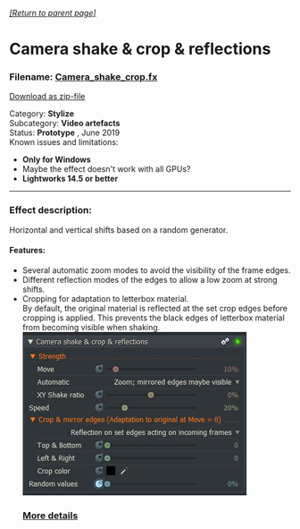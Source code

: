 *[[Return to parent page]](../README.md)*  

# Camera shake & crop & reflections

### Filename: <a href="Camera_shake_crop.fx" download>Camera_shake_crop.fx</a> 
[Download as zip-file](Camera_shake_crop.zip)

Category: **Stylize**  
Subcategory: **Video artefacts**  
Status: **Prototype** ,  June 2019  
Known issues and limitations:
- **Only for Windows**  
-  Maybe the effect doesn't work with all GPUs?
- **Lightworks 14.5 or better**  

--------------------------------------------------------------------------

### Effect description:
Horizontal and vertical shifts based on a random generator.  

#### Features:
- Several automatic zoom modes to avoid the visibility of the frame edges.  
- Different reflection modes of the edges to allow a low zoom at strong shifts.  
- Cropping for adaptation to letterbox material.  
  By default, the original material is reflected at the set crop edges before cropping is applied. 
  This prevents the black edges of letterbox material from becoming visible when shaking.  
  ![](IMG/img.jpg)  
  ### [More details](Details.md) 
